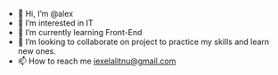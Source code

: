 - 👋 Hi, I’m @alex
- 👀 I’m interested in IT
- 🌱 I’m currently learning Front-End
- 💞️ I’m looking to collaborate on project to practice my skills and learn new ones.
- 📫 How to reach me iexelalitnu@gmail.com

<!---
xelatnu/xelatnu is a ✨ special ✨ repository because its `README.md` (this file) appears on your GitHub profile.
You can click the Preview link to take a look at your changes.
--->
